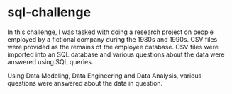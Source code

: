 # sql-challenge

In this challenge, I was tasked with doing a research project on people employed by a fictional company during the 1980s and 1990s. CSV files were provided as the remains of the employee database. CSV files were imported into an SQL database and various questions about the data were answered using SQL queries.

Using Data Modeling, Data Engineering and Data Analysis, various questions were answered about the data in question.